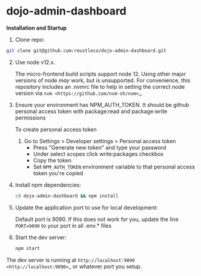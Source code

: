 dojo-admin-dashboard
=================================

**Installation and Startup**

1. Clone repo:

  ```bash
  git clone git@github.com:reustleco/dojo-admin-dashboard.git
  ```

2. Use node v12.x.

   The micro-frontend build scripts support node 12.  Using other major versions of node *may* work, but is unsupported.  For convenience, this repository includes an .nvmrc file to help in setting the correct node version via `nvm <https://github.com/nvm-sh/nvm>`_.

3. Ensure your environment has NPM_AUTH_TOKEN. It should be github personal access token with package:read and package:write permissions

   To create personal access token
   1. Go to Settings > Developer settings > Personal access token
      - Press "Generate new token" and type your password
      - Under select scopes click write:packages checkbox
      - Copy the token
      - Set `NPM_AUTH_TOKEN` environment variable to that personal access token you're copied

4. Install npm dependencies:

   ```bash
   cd dojo-admin-dashboard && npm install
   ```

6. Update the application port to use for local development:

   Default port is 9090. If this does not work for you, update the line `PORT=9090` to your port in all .env.* files


6. Start the dev server:
   ```bash
   npm start
   ```

The dev server is running at `http://localhost:9090 <http://localhost:9090>`_ or whatever port you setup.
